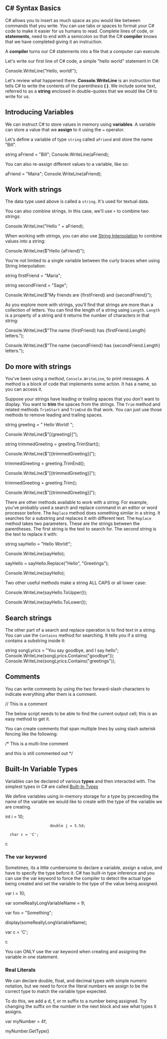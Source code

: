 ## C# Syntax Basics

C# allows you to insert as much space as you would like between commands that you write.  You can use tabs or spaces to format your C# code to make it easier for us humans to read.  Complete lines of code, or **statements**, need to end with a semicolon so that the C# **compiler** knows that we have completed giving it an instruction.

A **compiler** turns our C# statements into a file that a computer can execute.

Let's write our first line of C# code, a simple "hello world" statement in C#:

Console.WriteLine("Hello, world!");

Let's review what happened there.  **Console.WriteLine** is an instruction that tells C# to write the contents of the parenthesis **( )**. We include some text, referred to as a **string** enclosed in double-quotes that we would like C# to write for us.

## Introducing Variables

We can instruct C# to store values in memory using **variables**.  A variable can store a value that we **assign** to it using the `=` operator.  

Let's define a variable of type `string` called `aFriend` and store the name "Bill".  

string aFriend = "Bill";
Console.WriteLine(aFriend);

You can also re-assign different values to a variable, like so:

aFriend = "Maira";
Console.WriteLine(aFriend);

## Work with strings

The data type used above is called a `string`. It's used for textual data.

You can also combine strings. In this case, we'll use `+` to combine two strings:

Console.WriteLine("Hello " + aFriend);

When working with strings, you can also use [String Interpolation](https://docs.microsoft.com/dotnet/csharp/language-reference/tokens/interpolated) to combine values into a string:

Console.WriteLine($"Hello {aFriend}");

You're not limited to a single variable between the curly braces when using String Interpolation:

string firstFriend = "Maria";

string secondFriend = "Sage";

Console.WriteLine($"My friends are {firstFriend} and {secondFriend}");

As you explore more with strings, you'll find that strings are more than a collection of letters. You can find the length of a string using `Length`. `Length` is a property of a string and it returns the number of characters in that string:

Console.WriteLine($"The name {firstFriend} has {firstFriend.Length} letters.");

Console.WriteLine($"The name {secondFriend} has {secondFriend.Length} letters.");

## Do more with strings

You've been using a *method*, `Console.WriteLine`, to print messages. A method is a block of code that implements some action. It has a name, so you can access it.

Suppose your strings have leading or trailing spaces that you don't want to display. You want to **trim** the spaces from the strings. The `Trim` method and related methods `TrimStart` and `TrimEnd` do that work. You can just use those methods to remove leading and trailing spaces.

string greeting = "      Hello World!       ";

Console.WriteLine($"[{greeting}]");

string trimmedGreeting = greeting.TrimStart();

Console.WriteLine($"[{trimmedGreeting}]");

trimmedGreeting = greeting.TrimEnd();

Console.WriteLine($"[{trimmedGreeting}]");

trimmedGreeting = greeting.Trim();

Console.WriteLine($"[{trimmedGreeting}]");

There are other methods available to work with a string. For example, you've probably used a search and replace command in an editor or word processor before. The `Replace` method does something similar in a string. It searches for a substring and replaces it with different text. The `Replace` method takes two parameters. These are the strings between the parentheses. The first string is the text to search for. The second string is the text to replace it with:

string sayHello = "Hello World!";

Console.WriteLine(sayHello);

sayHello = sayHello.Replace("Hello", "Greetings");

Console.WriteLine(sayHello);

Two other useful methods make a string ALL CAPS or all lower case:

Console.WriteLine(sayHello.ToUpper());

Console.WriteLine(sayHello.ToLower());

## Search strings

The other part of a search and replace operation is to find text in a string. You can use the `Contains` method for searching. It tells you if a string contains a substring inside it:

string songLyrics = "You say goodbye, and I say hello";
Console.WriteLine(songLyrics.Contains("goodbye"));
Console.WriteLine(songLyrics.Contains("greetings"));

## Comments

You can write comments by using the two forward-slash characters to indicate everything after them is a comment.

// This is a comment

The below script needs to be able to find the current output cell; this is an easy method to get it.

You can create comments that span multiple lines by using slash asterisk fencing like the following:

/*
This is a multi-line comment

and this is still commented out
*/

## Built-In Variable Types

Variables can be declared of various **types** and then interacted with. The simplest types in C# are called [Built-In Types](https://docs.microsoft.com/en-us/dotnet/csharp/language-reference/builtin-types/built-in-types)

We define variables using in-memory storage for a type by preceeding the name of the variable we would like to create with the type of the variable we are creating.

int i = 10;

                        double j = 5.5d;

      char c = 'C';

c

### The var keyword

Sometimes, its a little cumbersome to declare a variable, assign a value, and have to specify the type before it. C# has built-in type inference and you can use the var keyword to force the compiler to detect the actual type being created and set the variable to the type of the value being assigned.

var i                             = 10;

var someReallyLongVariableName    = 9;

var foo                           = "Something";

display(someReallyLongVariableName);

var c = 'C';

c

You can ONLY use the var keyword when creating and assigning the variable in one statement.

### Real Literals

We can declare double, float, and decimal types with simple numeric notation, but we need to force the literal numbers we assign to be the correct type to match the variable type expected.

To do this, we add a d, f, or m suffix to a number being assigned.  Try changing the suffix on the number in the next block and see what types it assigns.

var myNumber = 4f;

myNumber.GetType()
